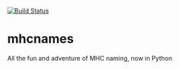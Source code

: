 [![Build Status](https://travis-ci.org/hammerlab/mhcnames.svg?branch=master)](https://travis-ci.org/hammerlab/mhcnames)

# mhcnames
All the fun and adventure of MHC naming, now in Python

